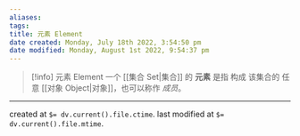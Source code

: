 ```yaml
---
aliases: 
tags: 
title: 元素 Element
date created: Monday, July 18th 2022, 3:54:50 pm
date modified: Monday, August 1st 2022, 9:54:37 pm
---
```


> [!info]  元素 Element
> 一个 [[集合 Set|集合]] 的 **元素** 是指 构成 该集合的 任意 [[对象 Object|对象]]，也可以称作 *成员*。

---

created at `$= dv.current().file.ctime`.
last modified at `$= dv.current().file.mtime`.